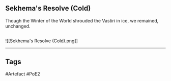 ## Sekhema's Resolve (Cold)
Though the Winter of the World shrouded the
Vastiri in ice, we remained, unchanged.
##
![[Sekhema's Resolve (Cold).png]]

---
## Tags
#Artefact
#PoE2